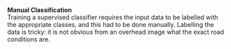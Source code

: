 **Manual Classification**   
Training a supervised classifier requires the input data to be labelled with the appropriate classes, and this had to be done manually. Labelling the data is tricky: it is not obvious from an overhead image what the exact road conditions are.
